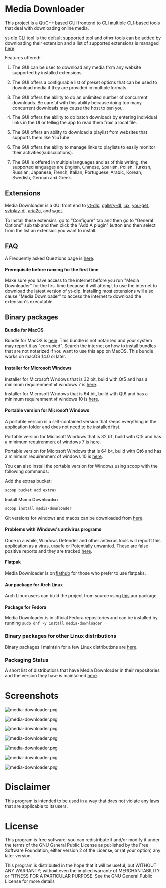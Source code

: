 # Media Downloader

This project is a Qt/C++ based GUI frontend to CLI multiple CLI-based tools that deal with downloading online media.

[yt-dlp](https://github.com/yt-dlp/yt-dlp) CLI tool is the default supported tool and other tools can be added by
downloading their extension and a list of supported extensions is managed [here](https://github.com/mhogomchungu/media-downloader/wiki/Extensions).


Features offered:-

1. The GUI can be used to download any media from any website supported by installed extensions.

2. The GUI offers a configurable list of preset options that can be used to download media if they are provided in multiple formats.

3. The GUI offers the ability to do an unlimited number of concurrent downloads. Be careful with this ability because doing too many concurrent
downloads may cause the host to ban you.

4. The GUI offers the ability to do batch downloads by entering individual links in the UI or telling the app to read them from a local file.

5. The GUI offers an ability to download a playlist from websites that supports them like YouTube.

6. The GUI offers the ability to manage links to playlists to easily monitor their activities(subscriptions).

7. The GUI is offered in multiple languages and as of this writing, the supported languages are English, Chinese, Spanish, Polish, Turkish, Russian, Japanese, French, Italian, Portuguese, Arabic, Korean, Swedish, German and Greek.

## Extensions

Media Downloader is a GUI front end to [yt-dlp](https://github.com/yt-dlp/yt-dlp), [gallery-dl](https://github.com/mikf/gallery-dl), [lux](https://github.com/iawia002/lux),
[you-get](https://github.com/soimort/you-get), [svtplay-dl](https://github.com/spaam/svtplay-dl), [aria2c](https://aria2.github.io/), and [wget](https://www.gnu.org/software/wget).

To Install these extensins, go to "Configure" tab and then go to "General Options" sub tab and then click the "Add A plugin" button and then select from the list an extension you want to install.

## FAQ
A Frequently asked Questions page is [here](https://github.com/mhogomchungu/media-downloader/wiki/Frequently-Asked-Questions).

#### Prerequisite before running for the first time

Make sure you have access to the internet before you run "Media Downloader" for the first time because it will attempt to use the internet to download the latest version of yt-dlp. Installing most extensions will also cause "Media Downloader" to access the internet to download the extension's executable.

## Binary packages

#### Bundle for MacOS

Bundle for MacOS is  [here](https://github.com/mhogomchungu/media-downloader/releases/download/5.3.3/MediaDownloaderQt6-5.3.3.dmg). This bundle is not notarized and your system may report it as "corrupted". Search the internet on how to install bundles that are not notarized if you want to use this app on MacOS. This bundle works on macOS 14.0 or later.

#### Installer for Microsoft Windows

Installer for Microsoft Windows that is 32 bit, build with Qt5 and has a minimum requirenment of windows 7 is [here](https://github.com/mhogomchungu/media-downloader/releases/download/5.3.3/MediaDownloaderQt5-5.3.3.setup.exe).

Installer for Microsoft Windows that is 64 bit, build with Qt6 and has a minimum requirenment of windows 10 is [here](https://github.com/mhogomchungu/media-downloader/releases/download/5.3.3/MediaDownloaderQt6-5.3.3.setup.exe).

#### Portable version for Microsoft Windows

A portable version is a self-contained version that keeps everything in the application folder and does not need to be installed first.

Portable version for Microsoft Windows that is 32 bit, build with Qt5 and has a minimum requirenment of windows 7 is [here](https://github.com/mhogomchungu/media-downloader/releases/download/5.3.3/MediaDownloaderQt5-5.3.3.zip).

Portable version for Microsoft Windows that is 64 bit, build with Qt6 and has a minimum requirenment of windows 10 is [here](https://github.com/mhogomchungu/media-downloader/releases/download/5.3.3/MediaDownloaderQt6-5.3.3.zip).

You can also install the portable version for Windows using scoop with the following commands:

Add the extras bucket:
```powershell
scoop bucket add extras
```
Install Media Downloader:
```powershell
scoop install media-downloader
```

Git versions for windows and macos can be downloaded from [here](https://github.com/mhogomchungu/media-downloader-git/releases).

#### Problems with Windows's antivirus programs

Once in a while, Windows Defender and other antivirus tools will reportt this application as a virus, unsafe
or Potentially unwanted. These are false positive reports and they are tracked [here](https://github.com/mhogomchungu/media-downloader/issues/481).


#### Flatpak

Media Downloader is on [flathub](https://flathub.org/apps/io.github.mhogomchungu.media-downloader) for those who prefer to use flatpaks.

#### Aur package for Arch Linux
Arch Linux users can build the project from source using [this](https://aur.archlinux.org/packages/media-downloader) aur package.

#### Package for Fedora
Media Downloader is in official Fedora repositories and can be installed by running ```sudo dnf -y install media-downloader```

### Binary packages for other Linux distributions

Binary packages i maintain for a few Linux distributions are [here](https://software.opensuse.org//download.html?project=home%3Aobs_mhogomchungu&package=media-downloader).

### Packaging Status

A short list of distributions that have Media Downloader in their repositories and the version they have is maintained [here](https://repology.org/project/media-downloader/badges).


# Screenshots


![media-downloader.png](https://raw.githubusercontent.com/mhogomchungu/media-downloader/main/images/media-downloader-1.png)

![media-downloader.png](https://raw.githubusercontent.com/mhogomchungu/media-downloader/main/images/media-downloader-2.png)

![media-downloader.png](https://raw.githubusercontent.com/mhogomchungu/media-downloader/main/images/media-downloader-3.png)

![media-downloader.png](https://raw.githubusercontent.com/mhogomchungu/media-downloader/main/images/media-downloader-4.png)

![media-downloader.png](https://raw.githubusercontent.com/mhogomchungu/media-downloader/main/images/media-downloader-5.png)

![media-downloader.png](https://raw.githubusercontent.com/mhogomchungu/media-downloader/main/images/media-downloader-6.png)

![media-downloader.png](https://raw.githubusercontent.com/mhogomchungu/media-downloader/main/images/media-downloader-7.png)

# Disclaimer

This program is intended to be used  in a way that does not violate any laws that are applicable to its users.

# License

This program is free software: you can redistribute it and/or modify it under the terms of the GNU General Public License as published by
the Free Software Foundation, either version 2 of the License, or (at your option) any later version.

This program is distributed in the hope that it will be useful, but WITHOUT ANY WARRANTY; without even the implied warranty of
MERCHANTABILITY or FITNESS FOR A PARTICULAR PURPOSE.  See the GNU General Public License for more details.
